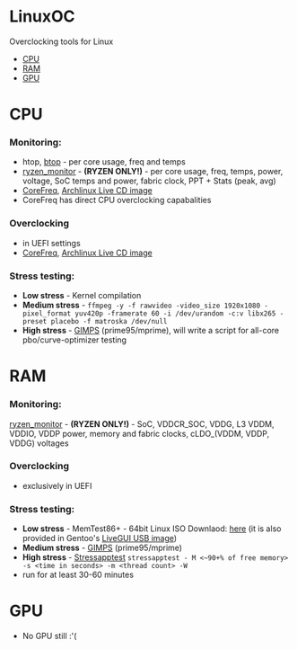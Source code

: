 # LinuxOC
Overclocking tools for Linux

- [CPU](#cpu)
- [RAM](#ram)
- [GPU](#gpu)

# CPU
### Monitoring:
- htop, [btop](https://github.com/aristocratos/btop) - per core usage, freq and temps
- [ryzen_monitor](https://github.com/hattedsquirrel/ryzen_monitor) -  **(RYZEN ONLY!)** - per core usage, freq, temps, power, voltage, SoC temps and power, fabric clock, PPT + Stats (peak, avg)
- [CoreFreq](https://github.com/cyring/CoreFreq), [Archlinux Live CD image](https://github.com/cyring/CoreFreq/wiki/Live-CD)
- CoreFreq has direct CPU overclocking capabalities
### Overclocking
- in UEFI settings
- [CoreFreq](https://github.com/cyring/CoreFreq), [Archlinux Live CD image](https://github.com/cyring/CoreFreq/wiki/Live-CD)
### Stress testing:
- **Low stress** - Kernel compilation
- **Medium stress** - `ffmpeg -y -f rawvideo -video_size 1920x1080 -pixel_format yuv420p -framerate 60 -i /dev/urandom -c:v libx265 -preset placebo -f matroska /dev/null`
- **High stress** - [GIMPS](https://www.mersenne.org/download/) (prime95/mprime), will write a script for all-core pbo/curve-optimizer testing

# RAM
### Monitoring:
[ryzen_monitor](https://github.com/hattedsquirrel/ryzen_monitor) -  **(RYZEN ONLY!)** - SoC, VDDCR_SOC, VDDG, L3 VDDM, VDDIO, VDDP power, memory and fabric clocks, cLDO_(VDDM, VDDP, VDDG) voltages
### Overclocking
- exclusively in UEFI
### Stress testing:
- **Low stress** - MemTest86+ - 64bit Linux ISO Downlaod: [here](https://www.memtest.org/download/v7.00/mt86plus_7.00_64.iso.zip) (it is also provided in Gentoo's [LiveGUI USB image](https://www.gentoo.org/downloads/))
- **Medium stress** - [GIMPS](https://www.mersenne.org/download/) (prime95/mprime)
- **High stress** - [Stressapptest](https://github.com/stressapptest/stressapptest) `stressapptest - M <~90+% of free memory> -s <time in seconds> -m <thread count> -W`
- run for at least 30-60 minutes

# GPU
- No GPU still :'(
